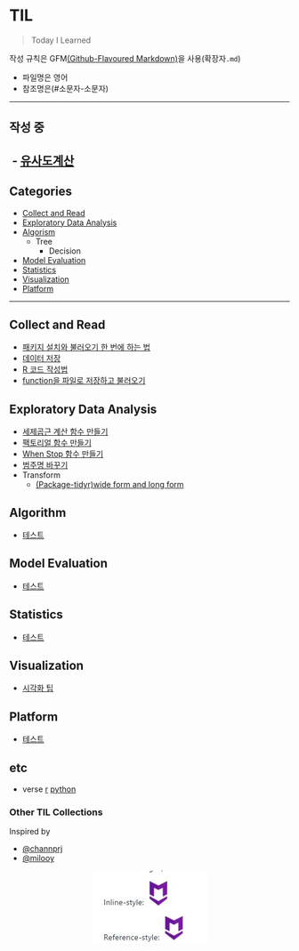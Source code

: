 # TIL
>Today I Learned

작성 규칙은 GFM[(Github-Flavoured Markdown)](https://help.github.com/categories/writing-on-github)을 사용(확장자`.md`)
- 파일명은 영어
- 참조명은(#소문자-소문자)
---

## 작성 중
  - [유사도계산](R/package-tidyr.md)
---

## Categories
- [Collect and Read](#collect-and-read)
- [Exploratory Data Analysis](#exploratory-data-analysis)
- [Algorism](#algorism)
  - Tree
    - Decision
- [Model Evaluation](#model-evaluation)
- [Statistics](#statistics)
- [Visualization](#visualization)
- [Platform](#platform)
---

## Collect and Read
* [패키지 설치와 불러오기 한 번에 하는 법](R/function-install-and-load-packages-at-once.md)
* [데이터 저장](R/how-to-save.md)
* [R 코드 작성법](R/R-code-style-guide.md)
* [function을 파일로 저장하고 불러오기](R/save-and-load-function.md)

## Exploratory Data Analysis
- [세제곱근 계산 함수 만들기](R/function-cube-root.md)
- [팩토리얼 함수 만들기](R/function-factorial.md)
- [When Stop 함수 만들기](R/function-whenstop.md)
- [범주명 바꾸기](R/recode-factor-name.md)
- Transform
  - [(Package-tidyr)wide form and long form](R/package-tidyr.md)
## Algorithm
* [테스트](docker/docker-for-jekyll.md)

## Model Evaluation
* [테스트](docker/docker-for-jekyll.md)

## Statistics
* [테스트](docker/docker-for-jekyll.md)

## Visualization
* [시각화 팁](R/Visualization-tips.md)

## Platform
* [테스트](docker/docker-for-jekyll.md)

## etc
* verse [r](R/verse.md) [python](docker/docker-for-jekyll.md)

### Other TIL Collections
Inspired by
* [@channprj](https://github.com/channprj/TIL)
* [@milooy](https://github.com/milooy/TIL)

<p align="center">
<img src="R/asdf.JPG">
</p>
